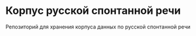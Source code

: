 # Корпус русской спонтанной речи
Репозиторий для хранения корпуса данных по русской спонтанной речи

